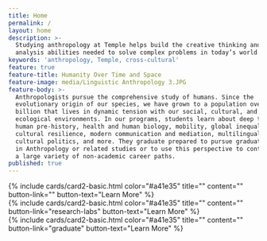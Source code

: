 ```yaml
---
title: Home
permalink: /
layout: home
description: >-
  Studying anthropology at Temple helps build the creative thinking and critical
  analysis abilities needed to solve complex problems in today’s world.
keywords: 'anthropology, Temple, cross-cultural'
feature: true
feature-title: Humanity Over Time and Space
feature-image: media/Linguistic Anthropology 3.JPG
feature-body: >-
  Anthropologists pursue the comprehensive study of humans. Since the
  evolutionary origin of our species, we have grown to a population over 7
  billion that lives in dynamic tension with our social, cultural, and
  ecological environments. In our programs, students learn about deep time,
  human pre-history, health and human biology, mobility, global inequalities,
  cultural resilience, modern communication and mediation, multilingualism,
  cultural politics, and more. They graduate prepared to pursue graduate studies
  in Anthropology or related studies or to use this perspective to contribute to
  a large variety of non-academic career paths.
published: true
---
```


<div class="row row-wide">
  <div class="col m12 l4">{% include cards/card2-basic.html
    color="#a41e35"
    title=""
    content=""
    button-link=""
    button-text="Learn More" %}
  </div>
  <div class="row row-wide">
    <div class="col m12 l4">{% include cards/card2-basic.html
      color="#a41e35"
      title=""
      content=""
      button-link="research-labs"
      button-text="Learn More" %}
    </div>
    <div class="row row-wide">
      <div class="col m12 l4">{% include cards/card2-basic.html
        color="#a41e35"
        title=""
        content=""
        button-link="graduate"
        button-text="Learn More" %}
      </div>
</div>
